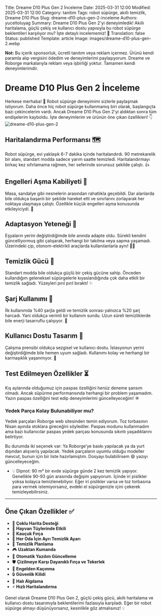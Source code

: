 Title: Dreame D10 Plus Gen 2 İnceleme
Date: 2025-03-31 12:00
Modified: 2025-03-31 12:00
Category: tanitim
Tags: robot süpürge, akıllı temizlik, Dreame D10 Plus
Slug: dreame-d10-plus-gen-2-inceleme
Authors: yuceltoluyag
Summary: Dreame D10 Plus Gen 2'yi deneyimledik! Akıllı haritalama, güçlü çekiş ve kullanıcı dostu yapısıyla bu robot süpürge beklentileri karşılıyor mu? İşte detaylı incelememiz! 🚀
Translation: false
Status: published
Template: article
Image: images/dreame-d10-plus-gen-2.webp


<div class="info-box warning">
<b>Not:</b>
Bu içerik sponsorluk, ücretli tanıtım veya reklam içermez. Ürünü kendi paramla alıp vergisini ödedim ve deneyimlerimi paylaşıyorum. Dreame ve Roborge markalarıyla reklam veya işbirliği yoktur. Tamamen kendi deneyimlerimdir.
</div>

# Dreame D10 Plus Gen 2 İnceleme

Herkese merhaba! 🎉 Robot süpürge deneyimimi sizlerle paylaşmak istiyorum. Daha önce hiç robot süpürge kullanmamış biri olarak, başlangıçta bazı çekincelerim vardı. Ancak Dreame D10 Plus Gen 2'yi aldıktan sonra tüm endişelerim kayboldu. İşte deneyimlerim ve ürünün öne çıkan özellikleri! 👇
![dreame-d10-plus-gen-2](/images/dreame-d10-plus-gen-2.webp)

## Haritalandırma Performansı 🗺️

Robot süpürge, evi yaklaşık 6-7 dakika içinde haritalandırdı. 90 metrekarelik bir alanı, standart modda sadece yarım saatte temizledi. Haritalandırmayı birkaç kez sıfırlamama rağmen, her seferinde sorunsuz şekilde çalıştı. 👍

## Engelleri Aşma Kabiliyeti 🚧

Masa, sandalye gibi nesnelerin arasından rahatlıkla geçebildi. Dar alanlarda bile oldukça başarılı bir şekilde hareket etti ve sınırlarını zorlayarak her noktaya ulaşmaya çalıştı. Özellikle küçük engelleri aşma konusunda etkileyiciydi. 💪

## Adaptasyon Yeteneği 🔄

Eşyaların yerini değiştirdiğimde bile anında adapte oldu. Sürekli kendini güncelliyormuş gibi çalışarak, herhangi bir takılma veya sapma yaşamadı. Üzerindeki çip, otonom-elektrikli araçlarda kullanılanlarla aynı! 🚗💨

## Temizlik Gücü 🧹

Standart modda bile oldukça güçlü bir çekiş gücüne sahip. Önceden kullandığım geleneksel süpürgelerle kıyaslandığında çok daha etkili bir temizlik sağladı. Yüzeyleri pırıl pırıl bıraktı! ✨

## Şarj Kullanımı 🔋

İlk kullanımda %40 şarjla geldi ve temizlik sonrası yalnızca %20 şarj harcadı. Yani oldukça verimli bir kullanım sundu. Uzun süreli temizliklerde bile enerji tasarruflu çalışıyor. 🔌

## Kullanıcı Dostu Tasarım 🤖

Çalışma prensibi oldukça sezgisel ve kullanıcı dostu. İstasyonun yerini değiştirdiğimde bile hemen uyum sağladı. Kullanımı kolay ve herhangi bir karmaşıklık yaşanmıyor. 📱

## Test Edilmeyen Özellikler ⏳

Kış aylarında olduğumuz için paspas özelliğini henüz deneme şansım olmadı. Ancak süpürme performansında herhangi bir problem yaşamadım. Yazın paspas özelliğini test edip deneyimlerimi güncelleyeceğim! ☀️

### Yedek Parça Kolay Bulunabiliyor mu?

Yedek parçaları Roborge web sitesinden temin ediyorum. Toz torbasının Nisan ayında stoklara gireceğini söylediler. Paspas modunu kullanmadım ama bazı kullanıcılar paspas yedek parçası konusunda sıkıntı yaşadıklarını belirtiyor.

Bu durumda iki seçenek var: Ya Roborge’ye baskı yapılacak ya da yurt dışından alışveriş yapılacak. Yedek parçaların uyumlu olduğu modeller mevcut, bunun için bir liste hazırlamıştım. Dosyayı bulabilirsem 😄 yazıyı güncelleyeceğim.

- 💡 Dipnot: 90 m² bir evde süpürge günde 2 kez temizlik yapıyor. Genellikle 90-93 gün arasında değişim yapıyorum. İçinde iri pislikler yoksa kolayca temizlenebiliyor. Eğer iri pislikler varsa ve toz torbasına para vermek istemiyorsanız, evdeki el süpürgenizle içini çekerek temizleyebilirsiniz.

---

## Öne Çıkan Özellikler ✅

- 📌 **Çoklu Harita Desteği**
- 🐶 **Hayvan Tüylerinde Etkili**
- 🔄 **Kauçuk Fırça**
- 🏡 **Her Oda İçin Ayrı Temizlik Ayarı**
- 📅 **Temizlik Planlama**
- 🎮 **Uzaktan Kumanda**
- 🔧 **Otomatik Yazılım Güncelleme**
- 🛡️ **Çizilmeye Karşı Dayanıklı Fırça ve Tekerlek**
- 🚧 **Engelden Kaçınma**
- 🔒 **Güvenlik Kilidi**
- 🧽 **Halı Algılama**
- ⚡ **Hızlı Haritalandırma**

Genel olarak Dreame D10 Plus Gen 2, güçlü çekiş gücü, akıllı haritalama ve kullanıcı dostu tasarımıyla beklentilerimi fazlasıyla karşıladı. Eğer bir robot süpürge almayı düşünüyorsanız, kesinlikle göz atmalısınız! 💡



